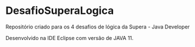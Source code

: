 # DesafioSuperaLogica
Repositório criado para os 4 desafios de lógica da Supera - Java Developer

Desenvolvido na IDE Eclipse com versão de JAVA 11.
